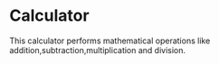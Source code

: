 # Calculator

This calculator performs mathematical operations like addition,subtraction,multiplication and division.

